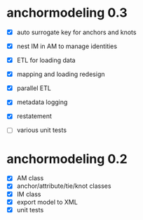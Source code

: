 # anchormodeling 0.3

- [x] auto surrogate key for anchors and knots
- [x] nest IM in AM to manage identities
- [x] ETL for loading data
- [x] mapping and loading redesign
- [x] parallel ETL
- [x] metadata logging
- [x] restatement
- [ ] various unit tests


# anchormodeling 0.2

- [x] AM class
- [x] anchor/attribute/tie/knot classes
- [x] IM class
- [x] export model to XML
- [x] unit tests
